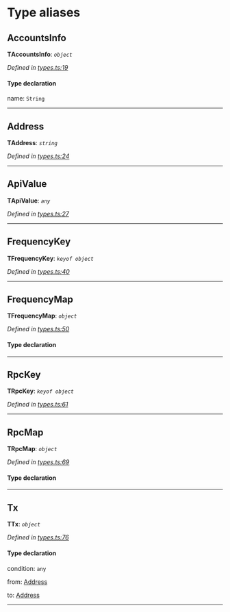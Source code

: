 

# Type aliases

<a id="accountsinfo"></a>

##  AccountsInfo

**ΤAccountsInfo**: *`object`*

*Defined in [types.ts:19](https://github.com/paritytech/js-libs/blob/aab3ee3/packages/light.js/src/types.ts#L19)*

#### Type declaration

 name: `String`

___
<a id="address"></a>

##  Address

**ΤAddress**: *`string`*

*Defined in [types.ts:24](https://github.com/paritytech/js-libs/blob/aab3ee3/packages/light.js/src/types.ts#L24)*

___
<a id="apivalue"></a>

##  ApiValue

**ΤApiValue**: *`any`*

*Defined in [types.ts:27](https://github.com/paritytech/js-libs/blob/aab3ee3/packages/light.js/src/types.ts#L27)*

___
<a id="frequencykey"></a>

##  FrequencyKey

**ΤFrequencyKey**: *`keyof object`*

*Defined in [types.ts:40](https://github.com/paritytech/js-libs/blob/aab3ee3/packages/light.js/src/types.ts#L40)*

___
<a id="frequencymap"></a>

##  FrequencyMap

**ΤFrequencyMap**: *`object`*

*Defined in [types.ts:50](https://github.com/paritytech/js-libs/blob/aab3ee3/packages/light.js/src/types.ts#L50)*

#### Type declaration

___
<a id="rpckey"></a>

##  RpcKey

**ΤRpcKey**: *`keyof object`*

*Defined in [types.ts:61](https://github.com/paritytech/js-libs/blob/aab3ee3/packages/light.js/src/types.ts#L61)*

___
<a id="rpcmap"></a>

##  RpcMap

**ΤRpcMap**: *`object`*

*Defined in [types.ts:69](https://github.com/paritytech/js-libs/blob/aab3ee3/packages/light.js/src/types.ts#L69)*

#### Type declaration

___
<a id="tx"></a>

##  Tx

**ΤTx**: *`object`*

*Defined in [types.ts:76](https://github.com/paritytech/js-libs/blob/aab3ee3/packages/light.js/src/types.ts#L76)*

#### Type declaration

 condition: `any`

 from: [Address](_types_.md#address)

 to: [Address](_types_.md#address)

___


